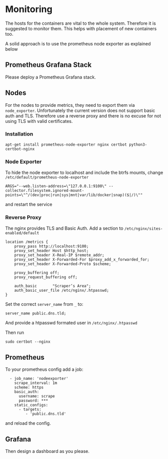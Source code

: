 # Monitoring

The hosts for the containers are vital to the whole system. Therefore it is suggested to monitor them. This helps with placement of new containers too.

A solid approach is to use the prometheus node exporter as explained below

## Prometheus Grafana Stack

Please deploy a Prometheus Grafana stack.

## Nodes

For the nodes to provide metrics, they need to export them via `node_exporter`.
Unfortunately the current version does not support basic auth and TLS. Therefore use a reverse proxy and there is no excuse for not using TLS with valid certificates.

### Installation

    apt-get install prometheus-node-exporter nginx certbot python3-certbot-nginx
    
### Node Exporter

To hide the node exporter to localhost and include the btrfs mounts, change `/etc/default/prometheus-node-exporter`

    ARGS="--web.listen-address=\"127.0.0.1:9100\" --collector.filesystem.ignored-mount-points=\"^/(dev|proc|run|sys|mnt|var/lib/docker|snap)($|/)\""

and restart the service

### Reverse Proxy

The nginx provides TLS and Basic Auth. Add a section to `/etc/nginx/sites-enabled/default`
    
    location /metrics {
        proxy_pass http://localhost:9100;
        proxy_set_header Host $http_host;
        proxy_set_header X-Real-IP $remote_addr;
        proxy_set_header X-Forwarded-For $proxy_add_x_forwarded_for;
        proxy_set_header X-Forwarded-Proto $scheme;

        proxy_buffering off;
        proxy_request_buffering off;

        auth_basic       "Scraper’s Area";
        auth_basic_user_file /etc/nginx/.htpasswd; 
    }
    
Set the correct `server_name` from `_` to:

    server_name public.dns.tld;
 
And provide a htpasswd formated user in `/etc/nginx/.htpasswd`

Then run

    sudo certbot --nginx

## Prometheus

To your prometheus config add a job:

      - job_name: 'nodeexporter'
        scrape_interval: 1m
        scheme: https
        basic_auth:
          username: scrape
          password: ***
        static_configs:
          - targets: 
             - 'public.dns.tld' 

and reload the config.

## Grafana

Then design a dashboard as you please.